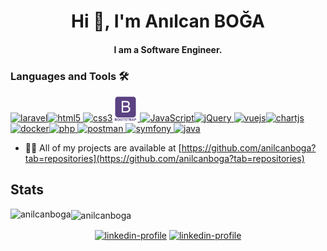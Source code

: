 <h1 align="center">Hi 👋, I'm Anılcan BOĞA</h1>
<h4 align="center">I am a Software Engineer.</h4>


<h3>Languages and Tools 🛠 </h3>
<!--
![Java](https://img.shields.io/badge/-Java-d70000?logo=java&logoColor=ffffff)
![JavaScript](https://img.shields.io/badge/-JavaScript-%23F7DF1C?style=flat-square&logo=javascript&logoColor=000000&labelColor=%23F7DF1C&color=%23FFCE5A)
![HTML5](https://img.shields.io/badge/-HTML5-brightgreen?style=flat-square&logo=html5&logoColor=ffffff)
![CSS3](https://img.shields.io/badge/-CSS3-%231572B6?style=flat-square&logo=css3)
![Bootstrap](https://img.shields.io/badge/-Bootstrap-563D7C?style=flat-square&logo=Bootstrap&logoColor=ffffff)
![jQuery](https://img.shields.io/badge/-jQuery-FF69B4?style=flat-square&logo=jQuery)
![C#](https://img.shields.io/badge/%20-C%23-F29202?logo=c-sharp&logoColor=ffffff)
![React](https://img.shields.io/badge/-React-61DAFB?style=flat-square&logo=react&logoColor=ffffff) -->

<p align="left"><a href="https://laravel.com/" target="_blank"><img src="https://www.vectorlogo.zone/logos/laravel/laravel-icon.svg" alt="laravel" width="40" height="40" /></a><a href="https://www.w3.org/html/" target="_blank"><img src="https://www.vectorlogo.zone/logos/w3_html5/w3_html5-icon.svg" alt="html5" width="40" height="40" /> </a> <a href="https://www.w3schools.com/css/" target="_blank"><img src="https://www.vectorlogo.zone/logos/w3_css/w3_css-icon.svg" alt="css3" width="40" height="40" /></a><a href="https://getbootstrap.com" target="_blank"><img src="https://raw.githubusercontent.com/devicons/devicon/master/icons/bootstrap/bootstrap-plain-wordmark.svg"alt="bootstrap" width="40" height="40" /> </a> <a href="https://developer.mozilla.org/en-US/docs/Web/JavaScript" target="_blank"><img src="https://www.vectorlogo.zone/logos/javascript/javascript-vertical.svg" alt="JavaScript" width="40" height="40" /></a><a href="https://jquery.com/" target="_blank"><img src="https://www.vectorlogo.zone/logos/jquery/jquery-vertical.svg" alt="jQuery" width="40" height="40" /> </a> <a href="https://vuejs.org/" target="_blank"><img src="https://www.vectorlogo.zone/logos/vuejs/vuejs-icon.svg" alt="vuejs" width="40" height="40" /></a><a href="https://www.chartjs.org" target="_blank"><img src="https://www.chartjs.org/media/logo-title.svg" alt="chartjs" width="40" height="40" /></a><a href="https://www.docker.com/" target="_blank"><img src="https://www.vectorlogo.zone/logos/docker/docker-icon.svg" alt="docker" width="40" height="40" /></a><a href="https://www.php.net/" target="_blank"><img src="https://www.vectorlogo.zone/logos/php/php-icon.svg" alt="php" width="40" height="40" /></a><a href="https://postman.com" target="_blank"> <img src="https://www.vectorlogo.zone/logos/getpostman/getpostman-icon.svg" alt="postman" width="40" height="40" /> </a><a href="https://symfony.com/" target="_blank"> <img src="https://www.vectorlogo.zone/logos/symfony/symfony-icon.svg" alt="symfony" width="40" height="40" /> </a><a href="https://www.java.com/" target="_blank"> <img src="https://www.vectorlogo.zone/logos/java/java-icon.svg" alt="java" width="40" height="40" /> </a> </p>
	
- 👨‍💻 All of my projects are available at [https://github.com/anilcanboga?tab=repositories](https://github.com/anilcanboga?tab=repositories)

<!-- - 📫 How to reach me **#** -->


<!--
  ## Projects you should look into: 💬
- [Electronic Parking System](https://github.com/EPSGrup13/EPS)
- [Market FiyatOtomasyonu](https://github.com/anilcanboga/MarketFiyatOtomasyonu)
- [İs Takip Uygulamasi](https://github.com/anilcanboga/is-takip-uygulamasi)
- [KutuphaneOtomasyonu](https://github.com/anilcanboga/KutuphaneOtomasyonu)
-->

  ## Stats

<img align="left" src="https://github-readme-stats.vercel.app/api/top-langs/?username=anilcanboga&layout=compact&hide=html" alt="anilcanboga" />
<!--
<img align="center" alt="anilcanboga's GitHub Stats" src="https://github-readme-stats.vercel.app/api/top-langs/?username=anilcanboga" />
-->
<img align="center" style="width:50%" src="https://github-readme-stats.vercel.app/api?username=anilcanboga&show_icons=true" alt="anilcanboga" />

<p align="center">
<!-- <a href="#" target="blank"><img align="center" src="https://cdn.jsdelivr.net/npm/simple-icons@3.0.1/icons/twitter.svg" alt="ercument196" height="30" width="30" /></a> -->
<a href="https://www.linkedin.com/in/anilcanboga/" target="_blank"><img align="center" src="https://cdn.jsdelivr.net/npm/simple-icons@3.0.1/icons/linkedin.svg" alt="linkedin-profile" height="30" width="30" /></a>
<a href="https://medium.com/@anilcanboga" target="blank"><img align="center" src="https://cdn.jsdelivr.net/npm/simple-icons@3.0.1/icons/medium.svg" alt="linkedin-profile" height="30" width="30" /></a>
</p>
